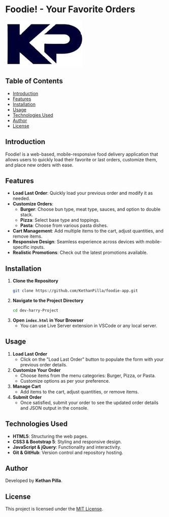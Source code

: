 # Foodie! - Your Favorite Orders

![Logo](images/logo.jpg)

## Table of Contents
- [Introduction](#introduction)
- [Features](#features)
- [Installation](#installation)
- [Usage](#usage)
- [Technologies Used](#technologies-used)
- [Author](#author)
- [License](#license)

## Introduction
Foodie! is a web-based, mobile-responsive food delivery application that allows users to quickly load their favorite or last orders, customize them, and place new orders with ease.

## Features
- **Load Last Order**: Quickly load your previous order and modify it as needed.
- **Customize Orders**: 
  - **Burger**: Choose bun type, meat type, sauces, and option to double stack.
  - **Pizza**: Select base type and toppings.
  - **Pasta**: Choose from various pasta dishes.
- **Cart Management**: Add multiple items to the cart, adjust quantities, and remove items.
- **Responsive Design**: Seamless experience across devices with mobile-specific inputs.
- **Realistic Promotions**: Check out the latest promotions available.

## Installation
1. **Clone the Repository**
    ```bash
    git clone https://github.com/KethanPilla/foodie-app.git
    ```
2. **Navigate to the Project Directory**
    ```bash
    cd dev-harry-Project
    ```
3. **Open `index.html` in Your Browser**
    - You can use Live Server extension in VSCode or any local server.

## Usage
1. **Load Last Order**
    - Click on the "Load Last Order" button to populate the form with your previous order details.
2. **Customize Your Order**
    - Choose items from the menu categories: Burger, Pizza, or Pasta.
    - Customize options as per your preference.
3. **Manage Cart**
    - Add items to the cart, adjust quantities, or remove items.
4. **Submit Order**
    - Once satisfied, submit your order to see the updated order details and JSON output in the console.

## Technologies Used
- **HTML5**: Structuring the web pages.
- **CSS3 & Bootstrap 5**: Styling and responsive design.
- **JavaScript & jQuery**: Functionality and interactivity.
- **Git & GitHub**: Version control and repository hosting.

## Author
Developed by **Kethan Pilla**.

## License
This project is licensed under the [MIT License](LICENSE).
